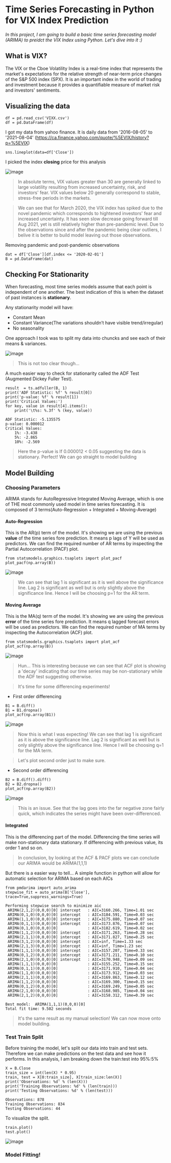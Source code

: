 # Time Series Forecasting in Python for VIX Index Prediction 

*In this project, I am going to build a basic time series forecasting model (ARIMA) to preidct the VIX Index using Python. Let's dive into it :)* 


## What is VIX?
The VIX or the Cboe Volatility Index is a real-time index that represents the market's expectations for the relative strength of near-term price changes of the S&P 500 index (SPX). It is an important index in the world of trading and investment because it provides a quantifiable measure of market risk and investors' sentiments.


## Visualizing the data 

```
df = pd.read_csv('VIXX.csv')
df = pd.DataFrame(df)
```
I got my data from yahoo finance. It is daily data from '2016-08-05' to '2021-08-04' (https://ca.finance.yahoo.com/quote/%5EVIX/history?p=%5EVIX)
 
```
sns.lineplot(data=df['Close'])
```

I picked the index **closing** price for this analysis

![image](https://user-images.githubusercontent.com/77589878/130539367-d9513cea-4c8d-4bea-a42e-73730b77cec8.png)


> In absolute terms, VIX values greater than 30 are generally linked to large volatility resulting from increased uncertainty, risk, and investors' fear. VIX values below 20 generally correspond to stable, stress-free periods in the markets.

> We can see that for March 2020, the VIX index has spiked due to the novel pandemic which corresponds to hightened investors' fear and increased uncertainty. It has seen slow decrease going forward till Aug 2021, yet is still relatively higher than pre-pandemic level. Due to the observations since and after the pandemic being clear outliers, I belive it is better to build model leaving out those observations.

Removing pandemic and post-pandemic observations 
```
dat = df['Close'][df.index <= '2020-02-01']
B = pd.DataFrame(dat)
```


## Checking For Stationarity

When forecasting, most time series models assume that each point is independent of one another. The best indication of this is when the dataset of past instances is **stationary**. 

Any stationarity model will have:
 - Constant Mean
 - Constant Variance(The variations shouldn’t have visible trend/irregular)
 - No seasonality 

One approach I took was to split my data into chuncks and see each of their means & variances. 

![image](https://user-images.githubusercontent.com/77589878/130543807-5f56b0a1-7063-40b2-a28a-639920d10967.png)
> This is not too clear though...

A much easier way to check for stationarity called the ADF Test (Augmented Dickey Fuller Test).
```
result  = ts.adfuller(B, 1)
print('ADF Statistic: %f' % result[0])
print('p-value: %f' % result[1])
print('Critical Values:')
for key, value in result[4].items():
    print('\t%s: %.3f' % (key, value))
```
```
ADF Statistic: -5.135575
p-value: 0.000012
Critical Values:
	1%: -3.438
	5%: -2.865
	10%: -2.569
```
> Here the p-value is If 0.000012 < 0.05 suggesting the data is stationary. Perfect! We can go straight to model building


## Model Building 

### Choosing Parameters 

ARIMA stands for AutoRegressive Integrated Moving Average, which is one of THE most commonly used model in time series forecasting. It is composed of 3 terms(Auto-Regression + Integrated + Moving-Average)

#### Auto-Regression

This is the AR(p) term of the model. It's showing we are using the previous **value** of the time series fore prediction. It means p lags of Y will be used as predictors. We can find the required number of AR terms by inspecting the Partial Autocorrelation (PACF) plot.

```
from statsmodels.graphics.tsaplots import plot_pacf
plot_pacf(np.array(B))
```
![image](https://user-images.githubusercontent.com/77589878/130710421-50925978-d40c-4f9a-9f8b-bcf64b7b4252.png)

> We can see that lag 1 is significant as it is well above the significance line. Lag 2 is significant as well but is only slightly above the significance line. Hence I will be choosing p=1 for the AR term.

#### Moving Average

This is the MA(q) term of the model. It's showing we are using the previous **error** of the time series fore prediction. It means q lagged forecast errors will be used as predictors. We can find the required number of MA terms by inspecting the Autocorrelation (ACF) plot.

```
from statsmodels.graphics.tsaplots import plot_acf
plot_acf(np.array(B))
```
![image](https://user-images.githubusercontent.com/77589878/130710877-1afbea5c-52f8-4731-ac4b-4e4b8c5d9be8.png)

> Hun... This is interesting because we can see that ACF plot is showing a 'decay' indicating that our time series may be non-stationary while the ADF test suggesting otherwise. 

> It's time for some differencing experiments!

- First order differencing 
```
B1 = B.diff()
B1 = B1.dropna()
plot_acf(np.array(B1))
```
![image](https://user-images.githubusercontent.com/77589878/130711913-4591460e-3e48-4ca6-b64b-fa23261aec9d.png)

> Now this is what I was expecting! We can see that lag 1 is significant as it is above the significance line. Lag 2 is significant as well but is only slightly above the significance line. Hence I will be choosing q=1 for the MA term.

> Let's plot second order just to make sure.

- Second order differencing 
```
B2 = B.diff().diff()
B2 = B2.dropna()
plot_acf(np.array(B2))
```
![image](https://user-images.githubusercontent.com/77589878/130712005-d2e600b6-d837-4d3a-9322-ef4c0d08a273.png)

> This is an issue. See that the lag goes into the far negative zone fairly quick, which indicates the series might have been over-differenced.

#### Integrated

This is the differencing part of the model. Differencing the time series will make non-stationary data stationary. If differencing with previous value, its order 1 and so on.

> In conclusion, by looking at the ACF & PACF plots we can conclude our ARIMA would be ARIMA(1,1,1)

But there is a easier way to tell...
A simple function in python will allow for automatic selection for ARIMA based on each AICs

```
from pmdarima import auto_arima
stepwise_fit = auto_arima(B['Close'], trace=True,suppress_warnings=True)
```
```
Performing stepwise search to minimize aic
 ARIMA(2,1,2)(0,0,0)[0] intercept   : AIC=3160.266, Time=1.01 sec
 ARIMA(0,1,0)(0,0,0)[0] intercept   : AIC=3184.591, Time=0.03 sec
 ARIMA(1,1,0)(0,0,0)[0] intercept   : AIC=3175.880, Time=0.07 sec
 ARIMA(0,1,1)(0,0,0)[0] intercept   : AIC=3173.876, Time=0.07 sec
 ARIMA(0,1,0)(0,0,0)[0]             : AIC=3182.619, Time=0.02 sec
 ARIMA(1,1,2)(0,0,0)[0] intercept   : AIC=3171.263, Time=0.28 sec
 ARIMA(2,1,1)(0,0,0)[0] intercept   : AIC=3171.827, Time=0.25 sec
 ARIMA(3,1,2)(0,0,0)[0] intercept   : AIC=inf, Time=1.33 sec
 ARIMA(2,1,3)(0,0,0)[0] intercept   : AIC=inf, Time=1.23 sec
 ARIMA(1,1,1)(0,0,0)[0] intercept   : AIC=3157.207, Time=0.33 sec
 ARIMA(0,1,2)(0,0,0)[0] intercept   : AIC=3171.211, Time=0.10 sec
 ARIMA(2,1,0)(0,0,0)[0] intercept   : AIC=3170.948, Time=0.09 sec
 ARIMA(1,1,1)(0,0,0)[0]             : AIC=3155.252, Time=0.15 sec
 ARIMA(0,1,1)(0,0,0)[0]             : AIC=3171.910, Time=0.04 sec
 ARIMA(1,1,0)(0,0,0)[0]             : AIC=3173.912, Time=0.03 sec
 ARIMA(2,1,1)(0,0,0)[0]             : AIC=3169.863, Time=0.12 sec
 ARIMA(1,1,2)(0,0,0)[0]             : AIC=3169.300, Time=0.15 sec
 ARIMA(0,1,2)(0,0,0)[0]             : AIC=3169.249, Time=0.05 sec
 ARIMA(2,1,0)(0,0,0)[0]             : AIC=3168.985, Time=0.04 sec
 ARIMA(2,1,2)(0,0,0)[0]             : AIC=3158.312, Time=0.39 sec

Best model:  ARIMA(1,1,1)(0,0,0)[0]          
Total fit time: 9.502 seconds
```

> It's the same result as my manual selection! We can now move onto model building.

### Test Train Split

Before training the model, let's split our data into train and test sets. Therefore we can make predictions on the test data and see how it performs.
In this analysis, I am breaking down the train:test into 95%:5%
```
X = B.Close
train_size = int(len(X) * 0.95)
train, test = X[0:train_size], X[train_size:len(X)]
print('Observations: %d' % (len(X)))
print('Training Observations: %d' % (len(train)))
print('Testing Observations: %d' % (len(test)))

```
```
Observations: 878
Training Observations: 834
Testing Observations: 44
```
To visualize the split.
```
train.plot()
test.plot()
```
![image](https://user-images.githubusercontent.com/77589878/130713347-6e429ceb-b71b-4473-ac74-a22c8da6ec86.png)


### Model Fitting!

